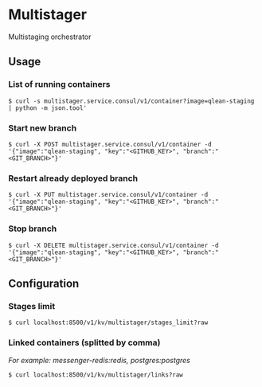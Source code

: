 # Multistager
Multistaging orchestrator

## Usage

### List of running containers

`$ curl -s multistager.service.consul/v1/container?image=qlean-staging | python -m json.tool'`

### Start new branch

`$ curl -X POST multistager.service.consul/v1/container -d '{"image":"qlean-staging", "key":"<GITHUB_KEY>", "branch":"<GIT_BRANCH>"}'`

### Restart already deployed branch

`$ curl -X PUT multistager.service.consul/v1/container -d '{"image":"qlean-staging", "key":"<GITHUB_KEY>", "branch":"<GIT_BRANCH>"}'`

### Stop branch

`$ curl -X DELETE multistager.service.consul/v1/container -d '{"image":"qlean-staging", "key":"<GITHUB_KEY>", "branch":"<GIT_BRANCH>"}'`

## Configuration

### Stages limit

`$ curl localhost:8500/v1/kv/multistager/stages_limit?raw`

### Linked containers (splitted by comma)

*For example: messenger-redis:redis, postgres:postgres*

`$ curl localhost:8500/v1/kv/multistager/links?raw`
